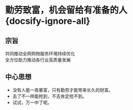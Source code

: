 # 勤劳致富，机会留给有准备的人 {docsify-ignore-all}

## 宗旨

共同推动全网购物服务环境持续优化  
全方位助力推动各行业高质量发展  

## 中心思想

 - 没有人能一夜暴富，只有勤劳才能带来长久的财富。
 - 去了不一样能抢到，不去肯定抢不到。
 - 试试，万一中了呢。

